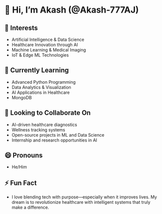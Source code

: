 # 👋 Hi, I’m Akash (@Akash-777AJ)

## 👀 Interests
- Artificial Intelligence & Data Science  
- Healthcare Innovation through AI  
- Machine Learning & Medical Imaging  
- IoT & Edge ML Technologies  

## 🌱 Currently Learning
- Advanced Python Programming  
- Data Analytics & Visualization  
- AI Applications in Healthcare  
- MongoDB  

## 💞️ Looking to Collaborate On
- AI-driven healthcare diagnostics  
- Wellness tracking systems  
- Open-source projects in ML and Data Science  
- Internship and research opportunities in AI  

## 😄 Pronouns
- He/Him  

## ⚡ Fun Fact
- I love blending tech with purpose—especially when it improves lives. My dream is to revolutionize healthcare with intelligent systems that truly make a difference.

<!---
Akash-777AJ/Akash-777AJ is a ✨ special ✨ repository because its `README.md` (this file) appears on your GitHub profile.
You can click the Preview link to take a look at your changes.
--->
